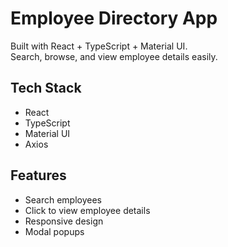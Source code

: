 # Employee Directory App

Built with React + TypeScript + Material UI.  
Search, browse, and view employee details easily.

## Tech Stack
- React
- TypeScript
- Material UI
- Axios

## Features
- Search employees
- Click to view employee details
- Responsive design
- Modal popups
